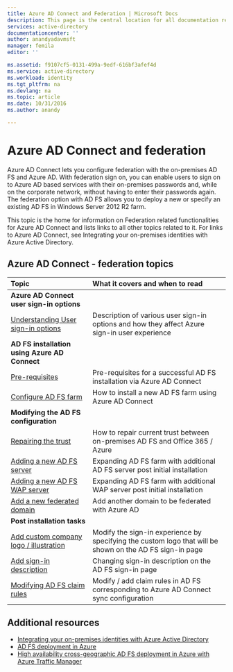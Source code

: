 ```yaml
---
title: Azure AD Connect and Federation | Microsoft Docs
description: This page is the central location for all documentation regarding AD FS operations using Azure AD Connect
services: active-directory
documentationcenter: ''
author: anandyadavmsft
manager: femila
editor: ''

ms.assetid: f9107cf5-0131-499a-9edf-616bf3afef4d
ms.service: active-directory
ms.workload: identity
ms.tgt_pltfrm: na
ms.devlang: na
ms.topic: article
ms.date: 10/31/2016
ms.author: anandy

---
```

# Azure AD Connect and federation
Azure AD Connect lets you configure federation with the on-premises AD FS and Azure AD. With federation sign on, you can enable users to sign on to Azure AD based services with their on-premises passwords and, while on the corporate network, without having to enter their passwords again. The federation option with AD FS allows you to deploy a new or specify an existing AD FS in Windows Server 2012 R2 farm.

This topic is the home for information on Federation related functionalities for Azure AD Connect and lists links to all other topics related to it. For links to Azure AD Connect, see Integrating your on-premises identities with Azure Active Directory.

## Azure AD Connect - federation topics
| Topic | What it covers and when to read |
|:--- |:--- |
| **Azure AD Connect user sign-in options** | |
| [Understanding User sign-in options](active-directory-aadconnect-user-signin.md) |Description of various user sign-in options and how they affect Azure sign-in user experience |
| **AD FS installation using Azure AD Connect** | |
| [Pre-requisites](connect/active-directory-aadconnect-get-started-custom.md#ad-fs-configuration-pre-requisites) |Pre-requisites for a successful AD FS installation via Azure AD Connect |
| [Configure AD FS farm](connect/active-directory-aadconnect-get-started-custom.md#configuring-federation-with-ad-fs) |How to install a new AD FS farm using Azure AD Connect |
| **Modifying the AD FS configuration** | |
| [Repairing the trust](active-directory-aadconnect-federation-management.md#repairthetrust) |How to repair current trust between on-premises AD FS and Office 365 / Azure |
| [Adding a new AD FS server](active-directory-aadconnect-federation-management.md#addadfsserver) |Expanding AD FS farm with additional AD FS server post initial installation |
| [Adding a new AD FS WAP server](active-directory-aadconnect-federation-management.md#addwapserver) |Expanding AD FS farm with additional WAP server post initial installation |
| [Add a new federated domain](active-directory-aadconnect-federation-management.md#addfeddomain) |Add another domain to be federated with Azure AD |
| **Post installation tasks** | |
| [Add custom company logo / illustration](active-directory-aadconnect-federation-management.md#customlogo) |Modify the sign-in experience by specifying the custom logo that will be shown on the AD FS sign-in page |
| [Add sign-in description](active-directory-aadconnect-federation-management.md#addsignindescription) |Changing sign-in description on the AD FS sign-in page |
| [Modifying AD FS claim rules](active-directory-aadconnect-federation-management.md#modclaims) |Modify / add claim rules in AD FS corresponding to Azure AD Connect sync configuration |

## Additional resources
* [Integrating your on-premises identities with Azure Active Directory](active-directory-aadconnect.md)
* [AD FS deployment in Azure](active-directory-aadconnect-azure-adfs.md)
* [High availability cross-geographic AD FS deployment in Azure with Azure Traffic Manager](active-directory-adfs-in-azure-with-azure-traffic-manager.md)

